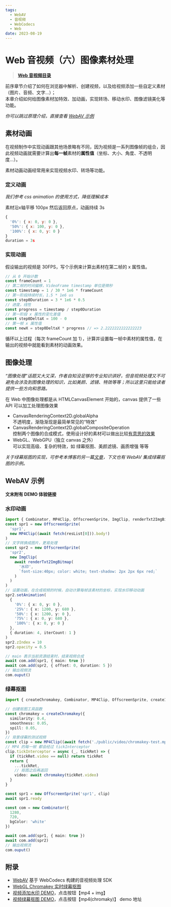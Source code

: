 ```yaml
---
tags:
  - WebAV
  - 音视频
  - WebCodecs
  - Web
date: 2023-08-19
---
```


# Web 音视频（六）图像素材处理

> [**Web 音视频目录**](/tag/webav)

前序章节介绍了如何在浏览器中解析、创建视频，以及给视频添加一些自定义素材（图片、音频、文字...）；  
本章介绍如何给图像素材加特效、加动画，实现转场、移动水印、图像滤镜美化等功能。  

*你可以跳过原理介绍，直接查看 [WebAV 示例](#webav-示例)*  

## 素材动画
在视频制作中实现动画跟其他场景略有不同，因为视频是一系列图像帧的组合，因此视频动画就需要计算出**每一帧**素材的**属性值**（坐标、大小、角度、不透明度...）。  

素材动画动画经常用来实现视频水印、转场等功能。

### 定义动画
*我们参考 css animation 的使用方式，降低理解成本*

素材沿x轴平移 100px 然后返回原点，动画持续 3s
```js
{
  '0%': { x: 0, y: 0 },
  '50%': { x: 100, y: 0 },
  '100%': { x: 0, y: 0 }
}
duration = 3s
```

### 实现动画
假设输出的视频是 30FPS，写个示例来计算出素材在第二帧的 x 属性值。  

```js
// 从 0 开始计数
const frameCount = 1 
// 第二帧的时间偏移，VideoFrame timestamp 单位是微秒 
const timestamp = 1 / 30 * 1e6 * frameCount
// 第一阶段持续时长，1.5 * 1e6 us
const step0Duration = 3 * 1e6 * 0.5
// 进度，线性
const progress = timestamp / step0Duration
// 第一阶段 x 属性的变化差值
const step0DeltaX = 100 - 0
// 第一帧 x 属性值
const newX = step0DeltaX * progress // => 2.2222222222222223
```

循环以上过程（每次 frameCount 加 1），计算并设置每一帧中素材的属性值，在输出的视频中就能看到素材的动画效果。  

## 图像处理
*“图像处理”话题又大又深，作者自知没足够的专业知识讲好，但音视频处理又不可避免会涉及到图像处理的知识，比如美颜、滤镜、特效等等；所以这里只能给读者提供一些方向和思路。*  

在 Web 中图像处理都是从 HTMLCanvasElement 开始的，canvas 提供了一些 API 可以加工处理图像效果

- CanvasRenderingContext2D.globalAlpha  
  不透明度，渐隐渐现是最简单常见的“特效”
- CanvasRenderingContext2D.globalCompositeOperation  
  控制两个图像的合成模式，使用设计好的素材可以做出比较[有意思的效果][1]
- WebGL、WebGPU（独立 canvas 之外）  
  可以实现高级、复杂的特效，如 绿幕抠图、美颜滤镜、画质增强 等等

*关于绿幕抠图的实现，可参考本博客的另一篇[文章][2]，下文也有 WebAV 集成绿幕抠图的示例。*

## WebAV 示例

**文末附有 DEMO 体验链接**

### 水印动画

```ts
import { Combinator, MP4Clip, OffscreenSprite, ImgClip, renderTxt2ImgBitmap } from '@webav/av-cliper'
const spr1 = new OffscreenSprite(
  'spr1',
  new MP4Clip((await fetch(resList[0])).body!)
)
// 文字转换成图片，更易处理
const spr2 = new OffscreenSprite(
  'spr2',
  new ImgClip(
    await renderTxt2ImgBitmap(
      '水印',
      `font-size:40px; color: white; text-shadow: 2px 2px 6px red;`
    )
  )
)
// 设置动画，在合成视频的时候，自动计算每帧该素材的坐标，实现水印移动动画
spr2.setAnimation(
  {
    '0%': { x: 0, y: 0 },
    '25%': { x: 1200, y: 680 },
    '50%': { x: 1200, y: 0 },
    '75%': { x: 0, y: 680 },
    '100%': { x: 0, y: 0 }
  },
  { duration: 4, iterCount: 1 }
)
spr2.zIndex = 10
spr2.opacity = 0.5

// main 表示当前资源结束时，结束视频合成
await com.add(spr1, { main: true })
await com.add(spr2, { offset: 0, duration: 5 })
// 输出视频流
com.ouput()
```

### 绿幕抠图

```ts
import { createChromakey, Combinator, MP4Clip, OffscreenSprite, createImageBitmap } from '@webav/av-cliper'

// 创建抠图工具函数
const chromakey = createChromakey({
  similarity: 0.4,
  smoothness: 0.05,
  spill: 0.05,
})
// 背景绿幕的测试视频
const clip = new MP4Clip((await fetch('./public/video/chromakey-test.mp4')).body!)
// MP4 的每一帧 都会经过 tickInterceptor
clip.tickInterceptor = async (_, tickRet) => {
  if (tickRet.video == null) return tickRet
  return {
    ...tickRet,
    // 抠图之后再返回
    video: await chromakey(tickRet.video)
  }
}

const spr1 = new OffscreenSprite('spr1', clip)
await spr1.ready

const com = new Combinator({
  1280,
  720,
  bgColor: 'white'
})

await com.add(spr1, { main: true })
await com.add(spr2)
// 输出视频流
com.ouput()
```

## 附录
- [WebAV][3] 基于 WebCodecs 构建的音视频处理 SDK
- [WebGL Chromakey 实时绿幕抠图][2]
- [视频添加水印 DEMO][4]，点击按钮【mp4 + img】
- [视频绿幕抠图 DEMO][4]，点击按钮【mp4(chromaky)】
demo 地址

[1]: https://juejin.cn/post/6844903667435307021
[2]: https://hughfenghen.github.io/posts/2023/07/07/webgl-chromakey/
[3]: https://github.com/hughfenghen/WebAV
[4]: https://hughfenghen.github.io/WebAV/demo/concat-media.html